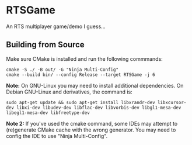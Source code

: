 # RTSGame
An RTS multiplayer game/demo I guess...

## Building from Source
Make sure CMake is installed and run the following commmands:
```
cmake -S ./ -B out/ -G "Ninja Multi-Config"
cmake --build bin/ --config Release --target RTSGame -j 6
```
**Note:** On GNU-Linux you may need to install additional dependencies. On Debian GNU-Linux and derivatives, the command is:
```
sudo apt-get update && sudo apt-get install libxrandr-dev libxcursor-dev libxi-dev libudev-dev libflac-dev libvorbis-dev libgl1-mesa-dev libegl1-mesa-dev libfreetype-dev
```
**Note 2:** If you've used the cmake command, some IDEs may attempt to (re)generate CMake cache with the wrong generator. You may need to config the IDE to use "Ninja Multi-Config".
